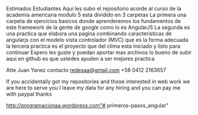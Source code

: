 Estimados Estudiantes 
Aqui les subo el repositorio acorde al curso de la academia americana modulo 5
esta dividido en 3 carpetas 
La primera una carpeta de ejercicios basicos donde aprenderemos los fundamentos de este framework de la gente de google como lo es AngularJS 
La segunda es una practica que elabora una pagina combinando caracteristicas de angularjs con el modelo vista controlador (MVC) que es la forma adecuada 
la tercera practica es el proyecto que del clima esta iniciado y listo para continuar 
Espero les guste y puedan aportar mas archivos lo bueno de subir aqui en github es que ustedes ayuden a ser mejores practica 

Atte 
Juan Yanez
contacto redesaa@gmail.com
+58 0412 2163657

If you accidentally got my repositories and those interested in web work we are here to serve you I leave my data for any hiring and you can pay me with paypal thanks

http://programacionaa.wordpress.com"# primeros-pasos_angular"
